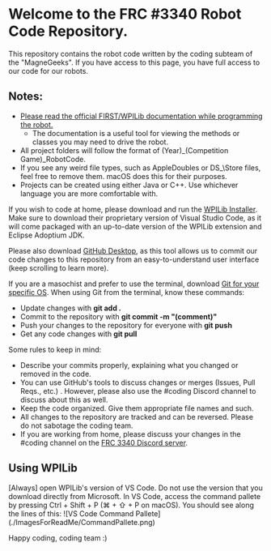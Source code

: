 # Welcome to the FRC #3340 Robot Code Repository.

This repository contains the robot code written by the coding subteam of the "MagneGeeks".
If you have access to this page, you have full access to our code for our robots.

## Notes:

- [Please read the official FIRST/WPILib documentation while programming the robot.](https://docs.wpilib.org/en/stable/index.html)
  - The documentation is a useful tool for viewing the methods or classes you may need to drive the robot.
- All project folders will follow the format of \(Year)\_\(Competition Game)\_RobotCode.
- If you see any weird file types, such as AppleDoubles or DS\_\Store files, feel free to remove them. macOS does this for their purposes.
- Projects can be created using either Java or C++. Use whichever language you are more comfortable with.

If you wish to code at home, please download and run the [WPILib Installer](https://docs.wpilib.org/en/stable/docs/zero-to-robot/step-2/index.html). Make sure to download their proprietary version of Visual Studio Code, as it will come packaged with an up-to-date version of the WPILib extension and Eclipse Adoptium JDK.

Please also download [GitHub Desktop](https://desktop.github.com/), as this tool allows us to commit our code changes to this repository from an easy-to-understand user interface (keep scrolling to learn more).

If you are a masochist and prefer to use the terminal, download [Git for your specific OS](https://git-scm.com/downloads).
When using Git from the terminal, know these commands:

- Update changes with **git add .**
- Commit to the repository with **git commit -m "(comment)"**
- Push your changes to the repository for everyone with **git push**
- Get any code changes with **git pull**

Some rules to keep in mind:

- Describe your commits properly, explaining what you changed or removed in the code.
- You can use GitHub's tools to discuss changes or merges (Issues, Pull Reqs., etc.) . However, please also use the #coding Discord channel to discuss about this as well.
- Keep the code organized. Give them appropriate file names and such.
- All changes to the repository are tracked and can be reversed. Please do not sabotage the coding team.
- If you are working from home, please discuss your changes in the #coding channel on the [FRC 3340 Discord server](https://discord.gg/8gNydQ4pcF).

## Using WPILib

[Always] open WPILib's version of VS Code. Do not use the version that you download directly from Microsoft.
In VS Code, access the command pallete by pressing Ctrl + Shift + P (⌘ + ⇧ + P on macOS). You should see along the lines of this: ![VS Code Command Pallete] (./ImagesForReadMe/CommandPallete.png)

Happy coding, coding team :)
